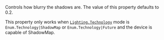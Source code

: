 Controls how blurry the shadows are. The value of this property defaults
to 0.2.

This property only works when [`Lighting.Technology`](https://create.roblox.com/docs/reference/engine/classes/Lighting#Technology) mode is
`Enum.Technology|ShadowMap` or `Enum.Technology|Future` and the device is
capable of ShadowMap.